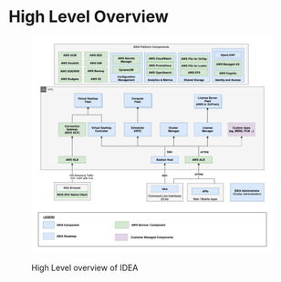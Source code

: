 # High Level Overview

<figure><img src="../.gitbook/assets/idea-high-level-architecture.jpeg" alt=""><figcaption><p>High Level overview of IDEA </p></figcaption></figure>
